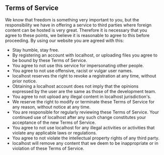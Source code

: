 Terms of Service
----------------

We know that freedom is something very important to you, but the responsibility we have in offering a service to third parties where foreign content can be hosted is very great. Therefore it is necessary that you agree to these points, we believe it is reasonable to agree to this before proceeding. By using our website you are agreed with this:

*   Stay humble, stay free.
*   By registering an account with localhost, or uploading files you agree to be bound by these Terms of Service.
*   You agree to not use this service for impersonating other people.
*   You agree to not use offensive, racist or vulgar user names.
*   localhost reserves the right to revoke a registration at any time, without prior notice.
*   Obtaining a localhost account does not imply that the opinions expressed by the user are the same as those of the development team.
*   You agree to not upload any illegal content in localhost jurisdiction's.
*   We reserve the right to modify or terminate these Terms of Service for any reason, without notice at any time.
*   You are responsible for regularly reviewing these Terms of Service. Your continued use of localhost after any such change constitutes your acceptance of the new Terms of Service.
*   You agree to not use localhost for any illegal activities or activities that violate any applicable laws or regulations.
*   You agree to not violate the intellectual property rights of any third party.
*   localhost will remove any content that we deem to be inappropriate or in violation of these Terms of Service.